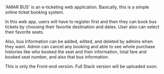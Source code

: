 'AMAR BUS' is an e-ticketing web application. Basically, this is a simple online ticket booking system.

In this web app, users will have to register first and then they can book bus tickets by choosing their favorite destination and dates. User also can select their favorite seats.

Also, bus Information can be added, edited, and deleted by admins when they want. Admin can cancel any booking and able to see whole purchase histories like who booked the seat and their information, total fare and booked seat number, and also that bus information.

This is only the Front-end version. Full Stack version will be uploaded soon.
